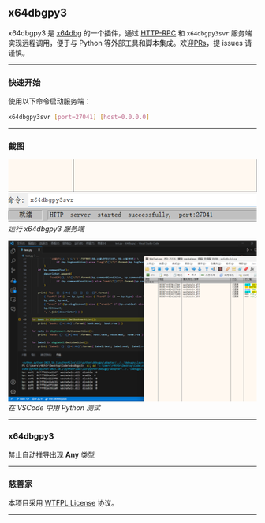## x64dbgpy3

x64dbgpy3 是 [x64dbg](https://x64dbg.com/) 的一个插件，通过 [HTTP-RPC](https://github.com/jsonrpcx/json-rpc-cxx) 和 `x64dbgpy3svr` 服务端实现远程调用，便于与 Python 等外部工具和脚本集成。欢迎[PRs](https://github.com/nblog/x64dbgpy3/pulls)，提 issues 请谨慎。

---

### 快速开始

使用以下命令启动服务端：

```sh
x64dbgpy3svr [port=27041] [host=0.0.0.0]
```

---

### 截图

![run service](screenshot/run%20service.png)  
*运行 x64dbgpy3 服务端*

![vscode python](screenshot/vscode%20python.png)  
*在 VSCode 中用 Python 测试*

---

### x64dbgpy3

禁止自动推导出现 **Any** 类型

---

### 慈善家

本项目采用 [WTFPL License](http://www.wtfpl.net/) 协议。

---